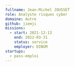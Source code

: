 ```yaml
---
fullname: Jean-Michel JOUSSET
role: Analyste risques cyber
domaine: Autre
github: jiemji
missions:
  - start: 2021-12-13
    end: 2022-03-31
    status: service
    employer: DINUM
startups:
  - pass-emploi
---
```

